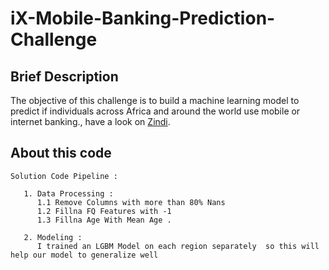# iX-Mobile-Banking-Prediction-Challenge

## Brief Description

The objective of this challenge is to build a machine learning model to predict if individuals across Africa and around the world use mobile or internet banking., have a look on [Zindi](https://zindi.africa/competitions/ix-mobile-banking-prediction-challenge). 

 

## About this code

```
Solution Code Pipeline : 

   1. Data Processing : 
      1.1 Remove Columns with more than 80% Nans 
      1.2 Fillna FQ Features with -1 
      1.3 Fillna Age With Mean Age .
     
   2. Modeling : 
      I trained an LGBM Model on each region separately  so this will help our model to generalize well    
```


